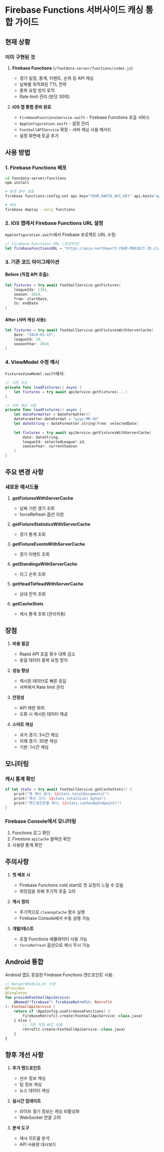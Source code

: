 # Firebase Functions 서버사이드 캐싱 통합 가이드

## 현재 상황

### 이미 구현된 것
1. **Firebase Functions** (`/footdata-server/functions/index.js`)
   - 경기 일정, 통계, 이벤트, 순위 등 API 캐싱
   - 날짜별 최적화된 TTL 전략
   - 중복 요청 방지 로직
   - Rate limit 관리 (분당 30회)

2. **iOS 앱 통합 준비 완료**
   - `FirebaseFunctionsService.swift` - Firebase Functions 호출 서비스
   - `AppConfiguration.swift` - 설정 관리
   - `FootballAPIService` 확장 - 서버 캐싱 사용 메서드
   - 설정 화면에 토글 추가

## 사용 방법

### 1. Firebase Functions 배포

```bash
cd footdata-server/functions
npm install

# 환경 변수 설정
firebase functions:config:set api.key="YOUR_RAPID_API_KEY" api.host="api-football-v1.p.rapidapi.com"

# 배포
firebase deploy --only functions
```

### 2. iOS 앱에서 Firebase Functions URL 설정

`AppConfiguration.swift`에서 Firebase 프로젝트 URL 수정:
```swift
// Firebase Functions URL (프로덕션)
let firebaseFunctionsURL = "https://asia-northeast3-YOUR-PROJECT-ID.cloudfunctions.net"
```

### 3. 기존 코드 마이그레이션

#### Before (직접 API 호출):
```swift
let fixtures = try await footballService.getFixtures(
    leagueIds: [39],
    season: 2024,
    from: startDate,
    to: endDate
)
```

#### After (서버 캐싱 사용):
```swift
let fixtures = try await footballService.getFixturesWithServerCache(
    date: "2024-01-15",
    leagueId: 39,
    seasonYear: 2024
)
```

### 4. ViewModel 수정 예시

`FixturesViewModel.swift`에서:
```swift
// 기존 코드
private func loadFixtures() async {
    let fixtures = try await apiService.getFixtures(...)
}

// 서버 캐싱 사용
private func loadFixtures() async {
    let dateFormatter = DateFormatter()
    dateFormatter.dateFormat = "yyyy-MM-dd"
    let dateString = dateFormatter.string(from: selectedDate)
    
    let fixtures = try await apiService.getFixturesWithServerCache(
        date: dateString,
        leagueId: selectedLeague?.id,
        seasonYear: currentSeason
    )
}
```

## 주요 변경 사항

### 새로운 메서드들

1. **getFixturesWithServerCache**
   - 날짜 기반 경기 조회
   - forceRefresh 옵션 지원

2. **getFixtureStatisticsWithServerCache**
   - 경기 통계 조회

3. **getFixtureEventsWithServerCache**
   - 경기 이벤트 조회

4. **getStandingsWithServerCache**
   - 리그 순위 조회

5. **getHeadToHeadWithServerCache**
   - 상대 전적 조회

6. **getCacheStats**
   - 캐시 통계 조회 (관리자용)

## 장점

1. **비용 절감**
   - Rapid API 호출 횟수 대폭 감소
   - 동일 데이터 중복 요청 방지

2. **성능 향상**
   - 캐시된 데이터로 빠른 응답
   - 서버에서 Rate limit 관리

3. **안정성**
   - API 제한 회피
   - 오류 시 캐시된 데이터 제공

4. **스마트 캐싱**
   - 과거 경기: 3시간 캐싱
   - 미래 경기: 30분 캐싱
   - 기본: 1시간 캐싱

## 모니터링

### 캐시 통계 확인
```swift
if let stats = try await footballService.getCacheStats() {
    print("총 캐시 문서: \(stats.totalDocuments)")
    print("캐시 크기: \(stats.totalSize) bytes")
    print("엔드포인트별 캐시: \(stats.cachesByEndpoint)")
}
```

### Firebase Console에서 모니터링
1. Functions 로그 확인
2. Firestore `apiCache` 컬렉션 확인
3. 사용량 통계 확인

## 주의사항

1. **첫 배포 시**
   - Firebase Functions cold start로 첫 요청이 느릴 수 있음
   - 워밍업을 위해 주기적 호출 고려

2. **캐시 정리**
   - 주기적으로 `cleanupCache` 함수 실행
   - Firebase Console에서 수동 실행 가능

3. **개발/테스트**
   - 로컬 Functions 에뮬레이터 사용 가능
   - `forceRefresh` 옵션으로 캐시 무시 가능

## Android 통합

Android 앱도 동일한 Firebase Functions 엔드포인트 사용:

```kotlin
// NetworkModule.kt 수정
@Provides
@Singleton
fun provideFootballApiService(
    @Named("firebase") firebaseRetrofit: Retrofit
): FootballApiService {
    return if (AppConfig.useFirebaseFunctions) {
        firebaseRetrofit.create(FootballApiService::class.java)
    } else {
        // 기존 직접 API 호출
        retrofit.create(FootballApiService::class.java)
    }
}
```

## 향후 개선 사항

1. **추가 엔드포인트**
   - 선수 정보 캐싱
   - 팀 정보 캐싱
   - 뉴스 데이터 캐싱

2. **실시간 업데이트**
   - 라이브 경기 정보는 캐싱 비활성화
   - WebSocket 연결 고려

3. **분석 도구**
   - 캐시 히트율 분석
   - API 사용량 대시보드